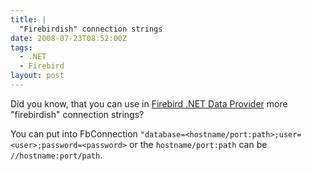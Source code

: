 ```yaml
---
title: |
  "Firebirdish" connection strings
date: 2008-07-23T08:52:00Z
tags:
  - .NET
  - Firebird
layout: post
---
```

Did you know, that you can use in [Firebird .NET Data Provider][1] more "firebirdish" connection strings?

You can put into FbConnection `"database=<hostname/port:path>;user=<user>;password=<password>` or the `hostname/port:path` can be `//hostname:port/path`.

[1]: http://www.firebirdsql.org/index.php?op=files&id=netprovider